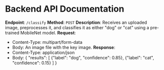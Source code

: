 # Backend API Documentation

**Endpoint**: `/classify`
**Method**: `POST`
**Description**: Receives an uploaded image, preprocesses it, and classifies it as either "dog" or "cat" using a pre-trained MobileNet model.
**Request**:

- Content-Type: multipart/form-data
- Body: An image file with the key image.
  **Response**:
- Content-Type: application/json
- Body: {
  "results": [
  {"label": "dog", "confidence": 0.85},
  {"label": "cat", "confidence": 0.15}
  ]
  }
